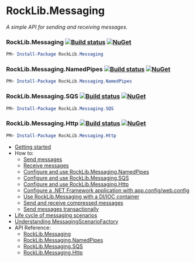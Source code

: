 # RockLib.Messaging

*A simple API for sending and receiving messages.*

### RockLib.Messaging [![Build status](https://ci.appveyor.com/api/projects/status/xv0otrelwm9cau2f?svg=true)](https://ci.appveyor.com/project/RockLib/rocklib-messaging-kxqyj) [![NuGet](https://img.shields.io/nuget/vpre/RockLib.Messaging.svg)](https://www.nuget.org/packages/RockLib.Messaging)

```powershell
PM> Install-Package RockLib.Messaging
```

### RockLib.Messaging.NamedPipes [![Build status](https://ci.appveyor.com/api/projects/status/fh73e3rjx76hnoqg?svg=true)](https://ci.appveyor.com/project/RockLib/rocklib-messaging-bvk30) [![NuGet](https://img.shields.io/nuget/vpre/RockLib.Messaging.NamedPipes.svg)](https://www.nuget.org/packages/RockLib.Messaging.NamedPipes)

```powershell
PM> Install-Package RockLib.Messaging.NamedPipes
```

### RockLib.Messaging.SQS [![Build status](https://ci.appveyor.com/api/projects/status/fv8x1jmh3x76s2mj?svg=true)](https://ci.appveyor.com/project/RockLib/rocklib-messaging-s0kwd) [![NuGet](https://img.shields.io/nuget/vpre/RockLib.Messaging.SQS.svg)](https://www.nuget.org/packages/RockLib.Messaging.SQS)

```powershell
PM> Install-Package RockLib.Messaging.SQS
```

### RockLib.Messaging.Http [![Build status](https://ci.appveyor.com/api/projects/status/ses76e2jw7kha6aa?svg=true)](https://ci.appveyor.com/project/RockLib/rocklib-messaging) [![NuGet](https://img.shields.io/nuget/vpre/RockLib.Messaging.Http.svg)](https://www.nuget.org/packages/RockLib.Messaging.Http)

```powershell
PM> Install-Package RockLib.Messaging.Http
```

- [Getting started](docs/GettingStarted.md)
- How to:
  - [Send messages](docs/SendingMessages.md)
  - [Receive messages](docs/ReceivingMessages.md)
  - [Configure and use RockLib.Messaging.NamedPipes](docs/NamedPipes.md)
  - [Configure and use RockLib.Messaging.SQS](docs/SQS.md)
  - [Configure and use RockLib.Messaging.Http](docs/Http.md)
  - [Configure a .NET Framework application with app.config/web.config](docs/NetFramework.md)
  - [Use RockLib.Messaging with a DI/IOC container](docs/DIContainer.md)
  - [Send and receive compressed messages](docs/Compressed.md)
  - [Send messages transactionally](docs/TransactionalSend.md)
- [Life cycle of messaging scenarios](docs/LifeCycle.md)
- [Understanding MessagingScenarioFactory](docs/MessagingScenarioFactory.md)
- API Reference:
  - [RockLib.Messaging](https://www.fuget.org/packages/RockLib.Messaging)
  - [RockLib.Messaging.NamedPipes](https://www.fuget.org/packages/RockLib.Messaging.NamedPipes)
  - [RockLib.Messaging.SQS](https://www.fuget.org/packages/RockLib.Messaging.SQS)
  - [RockLib.Messaging.Http](https://www.fuget.org/packages/RockLib.Messaging.Http)
